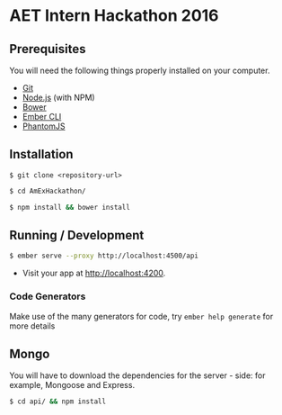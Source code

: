 # AET Intern Hackathon 2016


## Prerequisites

You will need the following things properly installed on your computer.

* [Git](http://git-scm.com/)
* [Node.js](http://nodejs.org/) (with NPM)
* [Bower](http://bower.io/)
* [Ember CLI](http://ember-cli.com/)
* [PhantomJS](http://phantomjs.org/)

## Installation

```
$ git clone <repository-url>
```
```sh
$ cd AmExHackathon/
```
```sh
$ npm install && bower install
```


## Running / Development

```sh
$ ember serve --proxy http://localhost:4500/api
```
* Visit your app at [http://localhost:4200](http://localhost:4200).

### Code Generators

Make use of the many generators for code, try `ember help generate` for more details

## Mongo
You will have to download the dependencies for the server - side: for example, Mongoose and Express.
```sh
$ cd api/ && npm install
```
